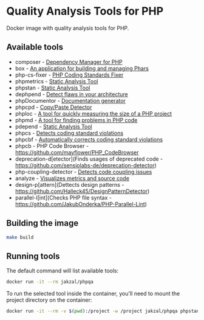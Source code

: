 # Quality Analysis Tools for PHP

Docker image with quality analysis tools for PHP.

## Available tools

* composer - [Dependency Manager for PHP](https://getcomposer.org/)
* box - [An application for building and managing Phars](https://box-project.github.io/box2/)
* php-cs-fixer - [PHP Coding Standards Fixer](http://cs.sensiolabs.org/)
* phpmetrics - [Static Analysis Tool](http://www.phpmetrics.org/)
* phpstan - [Static Analysis Tool](https://github.com/phpstan/phpstan)
* dephpend - [Detect flaws in your architecture](https://dephpend.com/)
* phpDocumentor - [Documentation generator](https://www.phpdoc.org/)
* phpcpd - [Copy/Paste Detector](https://github.com/sebastianbergmann/phpcpd)
* phploc - [A tool for quickly measuring the size of a PHP project](https://github.com/sebastianbergmann/phploc)
* phpmd - [A tool for finding problems in PHP code](https://phpmd.org/)
* pdepend - [Static Analysis Tool](https://pdepend.org/)
* phpcs - [Detects coding standard violations](https://github.com/squizlabs/PHP_CodeSniffer)
* phpcbf - [Automatically corrects coding standard violations](https://github.com/squizlabs/PHP_CodeSniffer)
* phpcb - PHP Code Browser - https://github.com/mayflower/PHP_CodeBrowser
* deprecation-d[etector](Finds usages of deprecated code - https://github.com/sensiolabs-de/deprecation-detector)
* php-coupling-detector - [Detects code coupling issues](https://akeneo.github.io/php-coupling-detector/)
* analyze - [Visualizes metrics and source code](https://github.com/Qafoo/QualityAnalyzer)
* design-p[attern](Dettects design patterns - https://github.com/Halleck45/DesignPatternDetector)
* parallel-l[int](Checks PHP file syntax - https://github.com/JakubOnderka/PHP-Parallel-Lint)

## Building the image

```bash
make build
```

## Running tools

The default command will list available tools:

```bash
docker run -it --rm jakzal/phpqa
```

To run the selected tool inside the container, you'll need to mount
the project directory on the container:

```bash
docker run -it --rm -v $(pwd):/project -w /project jakzal/phpqa phpstan analyse src
```
